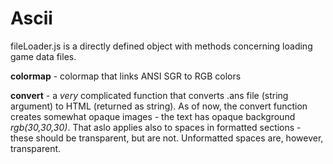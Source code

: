 # Ascii
fileLoader.js is a directly defined object with methods concerning loading game data files.

**colormap** - colormap that links ANSI SGR to RGB colors

**convert** - a *very* complicated function that converts .ans file (string argument) to HTML (returned as string).
As of now, the convert function creates somewhat opaque images - the text has opaque background *rgb(30,30,30)*. That aslo applies also to spaces in formatted sections - these should be transparent, but are not. Unformatted spaces are, however, transparent.
